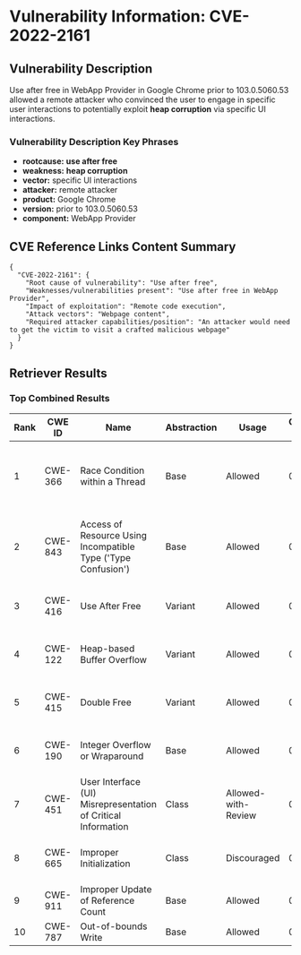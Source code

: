 # Vulnerability Information: CVE-2022-2161

## Vulnerability Description
Use after free in WebApp Provider in Google Chrome prior to 103.0.5060.53 allowed a remote attacker who convinced the user to engage in specific user interactions to potentially exploit **heap corruption** via specific UI interactions.

### Vulnerability Description Key Phrases
- **rootcause:** **use after free**
- **weakness:** **heap corruption**
- **vector:** specific UI interactions
- **attacker:** remote attacker
- **product:** Google Chrome
- **version:** prior to 103.0.5060.53
- **component:** WebApp Provider

## CVE Reference Links Content Summary
```
{
  "CVE-2022-2161": {
    "Root cause of vulnerability": "Use after free",
    "Weaknesses/vulnerabilities present": "Use after free in WebApp Provider",
    "Impact of exploitation": "Remote code execution",
    "Attack vectors": "Webpage content",
    "Required attacker capabilities/position": "An attacker would need to get the victim to visit a crafted malicious webpage"
  }
}
```

## Retriever Results

### Top Combined Results

| Rank | CWE ID | Name | Abstraction | Usage | Combined Score | Retrievers | Individual Scores |
|------|--------|------|-------------|-------|---------------|------------|-------------------|
| 1 | CWE-366 | Race Condition within a Thread | Base | Allowed | 0.8260 | dense, sparse, graph | dense: 0.598, sparse: 0.541, graph: 0.607 |
| 2 | CWE-843 | Access of Resource Using Incompatible Type ('Type Confusion') | Base | Allowed | 0.6995 | dense, sparse, graph | dense: 0.521, sparse: 0.337, graph: 0.689 |
| 3 | CWE-416 | Use After Free | Variant | Allowed | 0.6058 | dense, sparse | dense: 0.651, sparse: 0.578 |
| 4 | CWE-122 | Heap-based Buffer Overflow | Variant | Allowed | 0.4330 | dense, sparse | dense: 0.525, sparse: 0.360 |
| 5 | CWE-415 | Double Free | Variant | Allowed | 0.4082 | dense, sparse | dense: 0.549, sparse: 0.293 |
| 6 | CWE-190 | Integer Overflow or Wraparound | Base | Allowed | 0.3002 | sparse, graph | sparse: 0.149, graph: 0.602 |
| 7 | CWE-451 | User Interface (UI) Misrepresentation of Critical Information | Class | Allowed-with-Review | 0.2515 | dense, sparse | dense: 0.567, sparse: 0.252 |
| 8 | CWE-665 | Improper Initialization | Class | Discouraged | 0.2026 | dense, sparse | dense: 0.516, sparse: 0.340 |
| 9 | CWE-911 | Improper Update of Reference Count | Base | Allowed | 0.1496 | sparse | sparse: 0.262 |
| 10 | CWE-787 | Out-of-bounds Write | Base | Allowed | 0.1434 | sparse | sparse: 0.251 |

